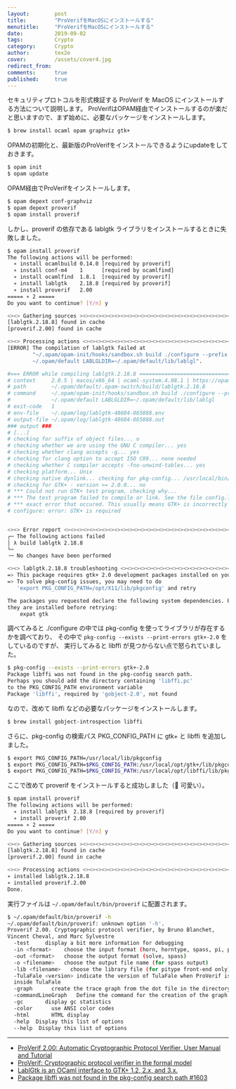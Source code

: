```yaml
---
layout:        post
title:         "ProVerifをMacOSにインストールする"
menutitle:     "ProVerifをMacOSにインストールする"
date:          2019-09-02
tags:          Crypto
category:      Crypto
author:        tex2e
cover:         /assets/cover4.jpg
redirect_from:
comments:      true
published:     true
---
```


セキュリティプロトコルを形式検証する ProVerif を MacOS にインストールする方法について説明します。
ProVerifはOPAM経由でインストールするのが楽だと思いますので、まず始めに、必要なパッケージをインストールします。

```bash
$ brew install ocaml opam graphviz gtk+
```

OPAMの初期化と、最新版のProVerifをインストールできるようにupdateをしておきます。

```bash
$ opam init
$ opam update
```

OPAM経由でProVerifをインストールします。

```bash
$ opam depext conf-graphviz
$ opam depext proverif
$ opam install proverif
```

しかし、proverif の依存である lablgtk ライブラリをインストールするときに失敗しました。

```bash
$ opam install proverif
The following actions will be performed:
  ∗ install ocamlbuild 0.14.0 [required by proverif]
  ∗ install conf-m4    1      [required by ocamlfind]
  ∗ install ocamlfind  1.8.1  [required by proverif]
  ∗ install lablgtk    2.18.8 [required by proverif]
  ∗ install proverif   2.00
===== ∗ 2 =====
Do you want to continue? [Y/n] y

<><> Gathering sources ><><><><><><><><><><><><><><><><><><><><><><><><><><>  🐫
[lablgtk.2.18.8] found in cache
[proverif.2.00] found in cache

<><> Processing actions <><><><><><><><><><><><><><><><><><><><><><><><><><>  🐫
[ERROR] The compilation of lablgtk failed at
        "~/.opam/opam-init/hooks/sandbox.sh build ./configure --prefix
        ~/.opam/default LABLGLDIR=~/.opam/default/lib/lablgl".

#=== ERROR while compiling lablgtk.2.18.8 =====================================#
# context     2.0.5 | macos/x86_64 | ocaml-system.4.08.1 | https://opam.ocaml.org#e2c5fda1
# path        ~/.opam/default/.opam-switch/build/lablgtk.2.18.8
# command     ~/.opam/opam-init/hooks/sandbox.sh build ./configure --prefix
#             ~/.opam/default LABLGLDIR=~/.opam/default/lib/lablgl
# exit-code   1
# env-file    ~/.opam/log/lablgtk-48604-865888.env
# output-file ~/.opam/log/lablgtk-48604-865888.out
### output ###
# [...]
# checking for suffix of object files... o
# checking whether we are using the GNU C compiler... yes
# checking whether clang accepts -g... yes
# checking for clang option to accept ISO C89... none needed
# checking whether C compiler accepts -fno-unwind-tables... yes
# checking platform... Unix
# checking native dynlink... checking for pkg-config... /usr/local/bin/pkg-config
# checking for GTK+ - version >= 2.0.0... no
# *** Could not run GTK+ test program, checking why...
# *** The test program failed to compile or link. See the file config.log for the
# *** exact error that occured. This usually means GTK+ is incorrectly installed.
# configure: error: GTK+ is required


<><> Error report <><><><><><><><><><><><><><><><><><><><><><><><><><><><><>  🐫
┌─ The following actions failed
│ λ build lablgtk 2.18.8
└─
╶─ No changes have been performed

<><> lablgtk.2.18.8 troubleshooting <><><><><><><><><><><><><><><><><><><><>  🐫
=> This package requires gtk+ 2.0 development packages installed on your system
=> To solve pkg-config issues, you may need to do
   'export PKG_CONFIG_PATH=/opt/X11/lib/pkgconfig' and retry

The packages you requested declare the following system dependencies. Please make sure
they are installed before retrying:
    expat gtk
```

調べてみると ./configure の中では pkg-config を使ってライブラリが存在するかを調べており、
その中で `pkg-config --exists --print-errors gtk+-2.0` をしているのですが、
実行してみると libffi が見つからない点で怒られていました。

```bash
$ pkg-config --exists --print-errors gtk+-2.0
Package libffi was not found in the pkg-config search path.
Perhaps you should add the directory containing 'libffi.pc'
to the PKG_CONFIG_PATH environment variable
Package 'libffi', required by 'gobject-2.0', not found
```

なので、改めて libffi などの必要なパッケージをインストールします。

```bash
$ brew install gobject-introspection libffi
```

さらに、pkg-config の検索パス PKG_CONFIG_PATH に gtk+ と libffi を追加しました。

```bash
$ export PKG_CONFIG_PATH=/usr/local/lib/pkgconfig
$ export PKG_CONFIG_PATH=$PKG_CONFIG_PATH:/usr/local/opt/gtk+/lib/pkgconfig
$ export PKG_CONFIG_PATH=$PKG_CONFIG_PATH:/usr/local/opt/libffi/lib/pkgconfig
```

ここで改めて proverif をインストールすると成功しました（🐫 可愛い）。

```bash
$ opam install proverif
The following actions will be performed:
  ∗ install lablgtk  2.18.8 [required by proverif]
  ∗ install proverif 2.00
===== ∗ 2 =====
Do you want to continue? [Y/n] y

<><> Gathering sources ><><><><><><><><><><><><><><><><><><><><><><><><><><>  🐫
[lablgtk.2.18.8] found in cache
[proverif.2.00] found in cache

<><> Processing actions <><><><><><><><><><><><><><><><><><><><><><><><><><>  🐫
∗ installed lablgtk.2.18.8
∗ installed proverif.2.00
Done.
```

実行ファイルは `~/.opam/default/bin/proverif` に配置されます。

```bash
$ ~/.opam/default/bin/proverif -h
~/.opam/default/bin/proverif: unknown option '-h'.
Proverif 2.00. Cryptographic protocol verifier, by Bruno Blanchet,
Vincent Cheval, and Marc Sylvestre
  -test     display a bit more information for debugging
  -in <format>    choose the input format (horn, horntype, spass, pi, pitype)
  -out <format>   choose the output format (solve, spass)
  -o <filename>   choose the output file name (for spass output)
  -lib <filename>   choose the library file (for pitype front-end only)
  -TulaFale <version> indicate the version of TulaFale when ProVerif is used
  inside TulaFale
  -graph      create the trace graph from the dot file in the directory specified
  -commandLineGraph   Define the command for the creation of the graph trace from the dot file
  -gc       display gc statistics
  -color      use ANSI color codes
  -html       HTML display
  -help  Display this list of options
  --help  Display this list of options
```

----

- [ProVerif 2.00: Automatic Cryptographic Protocol Verifier, User Manual and Tutorial](https://prosecco.gforge.inria.fr/personal/bblanche/proverif/manual.pdf)
- [ProVerif: Cryptographic protocol verifier in the formal model](https://prosecco.gforge.inria.fr/personal/bblanche/proverif/)
- [LablGtk is an OCaml interface to GTK+ 1.2, 2.x, and 3.x.](http://lablgtk.forge.ocamlcore.org/)
- [Package libffi was not found in the pkg-config search path #1603](https://github.com/lovell/sharp/issues/1603)
